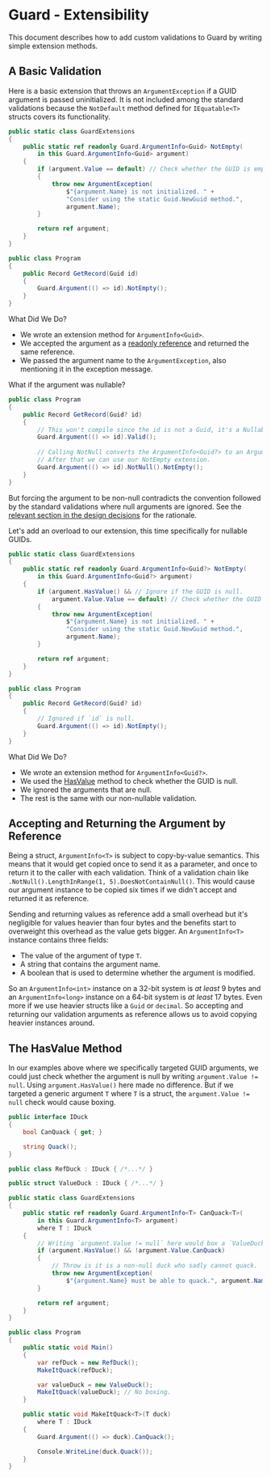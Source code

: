 # Guard - Extensibility

This document describes how to add custom validations to Guard by writing simple extension methods.

## A Basic Validation

Here is a basic extension that throws an `ArgumentException` if a GUID argument is passed
uninitialized. It is not included among the standard validations because the `NotDefault` method
defined for `IEquatable<T>` structs covers its functionality.

```c#
public static class GuardExtensions
{
    public static ref readonly Guard.ArgumentInfo<Guid> NotEmpty(
        in this Guard.ArgumentInfo<Guid> argument)
    {
        if (argument.Value == default) // Check whether the GUID is empty.
        {
            throw new ArgumentException(
                $"{argument.Name} is not initialized. " +
                "Consider using the static Guid.NewGuid method.",
                argument.Name);
        }

        return ref argument;
    }
}

public class Program
{
    public Record GetRecord(Guid id)
    {
        Guard.Argument(() => id).NotEmpty();
    }
}
```

What Did We Do?

* We wrote an extension method for `ArgumentInfo<Guid>`.
* We accepted the argument as a [readonly reference](#accepting-and-returning-the-argument-by-reference)
  and returned the same reference.
* We passed the argument name to the `ArgumentException`, also mentioning it in the exception message.

What if the argument was nullable?

```c#
public class Program
{
    public Record GetRecord(Guid? id)
    {
        // This won't compile since the id is not a Guid, it's a Nullable<Guid>.
        Guard.Argument(() => id).Valid();
    
        // Calling NotNull converts the ArgumentInfo<Guid?> to an ArgumentInfo<Guid>.
        // After that we can use our NotEmpty extension.
        Guard.Argument(() => id).NotNull().NotEmpty();
    }
}
```

But forcing the argument to be non-null contradicts the convention followed by the standard
validations where null arguments are ignored. See the [relevant section in the design decisions][1]
for the rationale.

Let's add an overload to our extension, this time specifically for nullable GUIDs.

```c#
public static class GuardExtensions
{
    public static ref readonly Guard.ArgumentInfo<Guid?> NotEmpty(
        in this Guard.ArgumentInfo<Guid?> argument)
    {
        if (argument.HasValue() && // Ignore if the GUID is null.
            argument.Value.Value == default) // Check whether the GUID is empty.
        {
            throw new ArgumentException(
                $"{argument.Name} is not initialized. " +
                "Consider using the static Guid.NewGuid method.",
                argument.Name);
        }

        return ref argument;
    }
}

public class Program
{
    public Record GetRecord(Guid? id)
    {
        // Ignored if `id` is null.
        Guard.Argument(() => id).NotEmpty();
    }
}
```

What Did We Do?

* We wrote an extension method for `ArgumentInfo<Guid?>`.
* We used the [HasValue](#the-hasvalue-method) method to check whether the GUID is null.
* We ignored the arguments that are null.
* The rest is the same with our non-nullable validation.

## Accepting and Returning the Argument by Reference

Being a struct, `ArgumentInfo<T>` is subject to copy-by-value semantics. This means that it would
get copied once to send it as a parameter, and once to return it to the caller with each validation.
Think of a validation chain like `.NotNull().LengthInRange(1, 5).DoesNotContainNull()`.
This would cause our argument instance to be copied six times if we didn't accept and returned
it as reference.

Sending and returning values as reference add a small overhead but it's negligible for values
heavier than four bytes and the benefits start to overweight this overhead as the value gets bigger.
An `ArgumentInfo<T>` instance contains three fields:
* The value of the argument of type `T`.
* A string that contains the argument name.
* A boolean that is used to determine whether the argument is modified.

So an `ArgumentInfo<int>` instance on a 32-bit system is _at least_ 9 bytes and an `ArgumentInfo<long>`
instance on a 64-bit system is _at least_ 17 bytes. Even more if we use heavier structs like a `Guid`
or `decimal`. So accepting and returning our validation arguments as reference allows us to avoid
copying heavier instances around.

## The HasValue Method

In our examples above where we specifically targeted GUID arguments, we could just check whether the
argument is null by writing `argument.Value != null`.  Using `argument.HasValue()` here made no
difference. But if we targeted a generic argument `T` where `T` is a struct, the `argument.Value != null` check
would cause boxing.

```c#
public interface IDuck
{
    bool CanQuack { get; }

    string Quack();
}

public class RefDuck : IDuck { /*...*/ }

public struct ValueDuck : IDuck { /*...*/ }

public static class GuardExtensions
{
    public static ref readonly Guard.ArgumentInfo<T> CanQuack<T>(
        in this Guard.ArgumentInfo<T> argument)
        where T : IDuck
    {
        // Writing `argument.Value != null` here would box a `ValueDuck`.
        if (argument.HasValue() && !argument.Value.CanQuack)
        {
            // Throw is it is a non-null duck who sadly cannot quack.
            throw new ArgumentException(
                $"{argument.Name} must be able to quack.", argument.Name);
        }

        return ref argument;
    }
}

public class Program
{
    public static void Main()
    {
        var refDuck = new RefDuck();
        MakeItQuack(refDuck);

        var valueDuck = new ValueDuck();
        MakeItQuack(valueDuck); // No boxing.
    }

    public static void MakeItQuack<T>(T duck)
        where T : IDuck
    {
        Guard.Argument(() => duck).CanQuack();

        Console.WriteLine(duck.Quack());
    }
}
```

[1]: design-decisions.md#optional-preconditions
